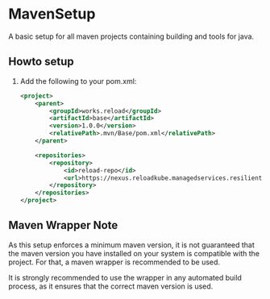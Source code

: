 # MavenSetup
A basic setup for all maven projects containing building and tools for java.

## Howto setup
1. Add the following to your pom.xml:
    ````xml
    <project>
        <parent>
            <groupId>works.reload</groupId>
            <artifactId>base</artifactId>
            <version>1.0.0</version>
            <relativePath>.mvn/Base/pom.xml</relativePath>
        </parent>

        <repositories>
            <repository>
                <id>reload-repo</id>
                <url>https://nexus.reloadkube.managedservices.resilient-teched.com/repository/reload/</url>
            </repository>
        </repositories> 
    </project>
    ````

## Maven Wrapper Note
As this setup enforces a minimum maven version,
it is not guaranteed that the maven version you have installed on your system is compatible with the project.
For that, a maven wrapper is recommended to be used.

It is strongly recommended to use the wrapper in any automated build process, as it ensures that the correct maven version is used.
